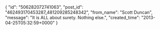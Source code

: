  {
   "id": "506282072741063",
   "post_id": "462493170453287_481209285248342",
   "from_name": "Scott Duncan",
   "message": "It is ALL about surety. Nothing else.",
   "created_time": "2013-04-25T05:32:59+0000"
 }
